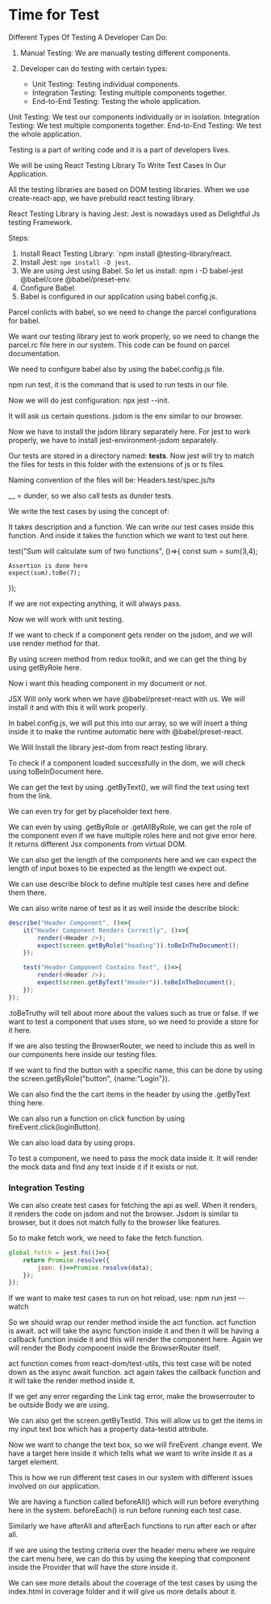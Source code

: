 # Time for Test

Different Types Of Testing A Developer Can Do:

1. Manual Testing: We are manually testing different components.
2. Developer can do testing with certain types:

    - Unit Testing: Testing individual components.
    - Integration Testing: Testing multiple components together.
    - End-to-End Testing: Testing the whole application.

Unit Testing: We test our components individually or in isolation.
Integration Testing: We test multiple components together.
End-to-End Testing: We test the whole application.

Testing is a part of writing code and it is a part of developers lives.

We will be using React Testing Library To Write Test Cases In Our Application. 

All the testing libraries are based on DOM testing libraries. When we use create-react-app, we have prebuild react testing library.

React Testing Library is having Jest: Jest is nowadays used as Delightful Js testing Framework.

Steps:

1. Install React Testing Library: `npm install @testing-library/react.
2. Install Jest: `npm install -D jest`.
3. We are using Jest using Babel. So let us install: npm i -D babel-jest @babel/core @babel/preset-env.
4. Configure Babel.
5. Babel is configured in our application using babel.config.js.

Parcel conlicts with babel, so we need to change the parcel configurations for babel.

We want our testing library jest to work properly, so we need to change the parcel.rc file here in our system. This code can be found on parcel documentation.

We need to configure babel also by using the babel.config.js file.

npm run test, it is the command that is used to run tests in our file.

Now we will do jest configuration: npx jest --init.

It will ask us certain questions. jsdom is the env similar to our browser.

Now we have to install the jsdom library separately here. For jest to work properly, we have to install jest-environment-jsdom separately.

Our tests are stored in a directory named: __tests__. Now jest will try to match the files for tests in this folder with the extensions of js or ts files.

Naming convention of the files will be: Headers.test/spec.js/ts 

__ = dunder, so we also call tests as dunder tests.

We write the test cases by using the concept of:

It takes description and a function. We can write our test cases inside this function. And inside it takes the function which we want to test out here.

test("Sum will calculate sum of two functions", ()=>{
    const sum = sum(3,4);

    Assertion is done here
    expect(sum).toBe(7);
});

If we are not expecting anything, it will always pass.

Now we will work with unit testing.

If we want to check if a component gets render on the jsdom, and we will use render method for that. 

By using screen method from redux toolkit, and we can get the thing by using getByRole here.

Now i want this heading component in my document or not.

JSX Will only work when we have @babel/preset-react with us. We will install it and with this it will work properly.

In babel.config.js, we will put this into our array, so we will insert a thing inside it to make the runtime automatic here with @babel/preset-react.

We Will Install the library jest-dom from react testing library. 

To check if a component loaded successfully in the dom, we will check using toBeInDocument here.

We can get the text by using .getByText(), we will find the text using text from the link.

We can even try for get by placeholder text here.

We can even by using .getByRole or .getAllByRole, we can get the role of the component even if we have multiple roles here and not give error here. It returns different Jsx components from virtual DOM.

We can also get the length of the components here and we can expect the length of input boxes to be expected as the length we expect out.

We can use describe block to define multiple test cases here and define them there.

We can also write name of test as it as well inside the describe block:

```javascript
describe("Header Component", ()=>{
    it("Header Component Renders Correctly", ()=>{
        render(<Header />);
        expect(screen.getByRole("heading")).toBeInTheDocument();
    });

    test("Header Component Contains Text", ()=>{
        render(<Header />);
        expect(screen.getByText("Header")).toBeInTheDocument();
    });
});

```

.toBeTruthy will tell about more about the values such as true or false. If we want to test a component that uses store, so we need to provide a store for it here.

If we are also testing the BrowserRouter, we need to include this as well in our components here inside our testing files.

If we want to find the button with a specific name, this can be done by using the screen.getByRole("button", {name:"Login"}).

We can also find the the cart items in the header by using the .getByText thing here.

We can also run a function on click function by using fireEvent.click(loginButton).

We can also load data by using props.

To test a component, we need to pass the mock data inside it. It will render the mock data and find any text inside it if it exists or not.


### Integration Testing

We can also create test cases for fetching the api as well. When it renders, it renders the code on jsdom and not the browser. Jsdom is similar to browser, but it does not match fully to the browser like features.

So to make fetch work, we need to fake the fetch function.

```javascript
global.fetch = jest.fn(()=>{
    return Promise.resolve({
        json: ()=>Promise.resolve(data);
    });
});
```

If we want to make test cases to run on hot reload, use: npm run jest --watch

So we should wrap our render method inside the act function. act function is await. act will take the async function inside it and then it will be having a callback function inside it and this will render the component here. Again we will render the Body component inside the BrowserRouter itself.

act function comes from react-dom/test-utils, this test case will be noted down as the async await function. act again takes the callback function and it will take the render method inside it.

If we get any error regarding the Link tag error, make the browserrouter to be outside Body we are using.

We can also get the screen.getByTestId. This will allow us to get the items in my input text box which has a property data-testid attribute.

Now we want to change the text box, so we will fireEvent .change event. We have a target here inside it which tells what we want to write inside it as a target element.

This is how we run different test cases in our system with different issues involved on our application.

We are having a function called beforeAll() which will run before everything here in the system. beforeEach() is run before running each test case.

Similarly we have afterAll and afterEach functions to run after each or after all.

If we are using the testing criteria over the header menu where we require the cart menu here, we can do this by using the keeping that component inside the Provider that will have the store inside it.

We can see more details about the coverage of the test cases by using the index.html in coverage folder and it will give us more details about it.
